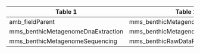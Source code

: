 |Table 1|Table 2|Join By|
|------------------|-------------------|-----------|
|amb_fieldParent|mms_benthicMetagenomeDnaExtraction|dnaSampleID|
|mms_benthicMetagenomeDnaExtraction|mms_benthicMetagenomeSequencing|dnaSampleID|
|mms_benthicMetagenomeSequencing|mms_benthicRawDataFiles|dnaSampleID|